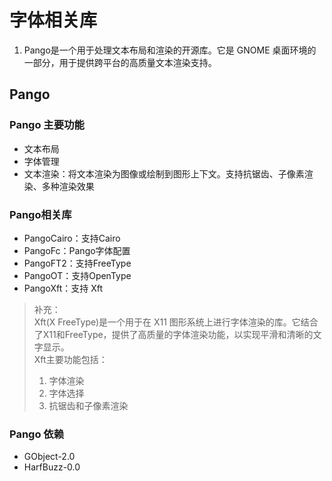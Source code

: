 # 字体相关库

1. Pango是一个用于处理文本布局和渲染的开源库。它是 GNOME 桌面环境的一部分，用于提供跨平台的高质量文本渲染支持。

## Pango

### Pango 主要功能

- 文本布局
- 字体管理
- 文本渲染：将文本渲染为图像或绘制到图形上下文。支持抗锯齿、子像素渲染、多种渲染效果

### Pango相关库

- PangoCairo：支持Cairo
- PangoFc：Pango字体配置
- PangoFT2：支持FreeType
- PangoOT：支持OpenType
- PangoXft：支持 Xft

> 补充：<br/>
> Xft(X FreeType)是一个用于在 X11 图形系统上进行字体渲染的库。它结合了X11和FreeType，提供了高质量的字体渲染功能，以实现平滑和清晰的文字显示。<br/>
> Xft主要功能包括：<br/>
> 1. 字体渲染<br/>
> 2. 字体选择<br/>
> 3. 抗锯齿和子像素渲染

### Pango 依赖

- GObject-2.0
- HarfBuzz-0.0
